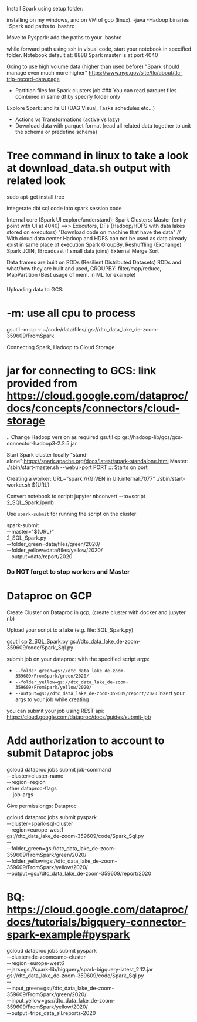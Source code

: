 Install Spark using setup folder: 

installing on my windows, and on VM of gcp (linux).
    -java
    -Hadoop binaries
    -Spark
    add paths to .bashrc

Move to Pyspark: add the paths to your .bashrc

while forward path using ssh in visual code, start your notebook in specified folder.
Notebook default at: 8888
Spark master is at port 4040

Going to use high volume data (higher than used before) "Spark should manage even much more higher"
https://www.nyc.gov/site/tlc/about/tlc-trip-record-data.page

- Partition files for Spark clusters job  ### You can read parquet files combined in same df by specify folder only

Explore Spark: and its UI (DAG Visual, Tasks schedules etc...)
- Actions vs Transformations (active vs lazy)
- Download data with parquet format (read all related data together to unit the schema or predefine schema)
# Tree command in linux to take a look at download_data.sh output with related look
sudo apt-get install tree

integerate dbt sql code into spark session code

Internal core (Spark UI explore/understand):
    Spark Clusters: Master (entry point with UI at 4040) ==>> Executors, DFs (Hadoop/HDFS with data lakes stored on executors) "Download code on machine that have the data" // With cloud data center Hadoop and HDFS can not be used as data already exist in same place of execution
    Spark GroupBy, Reshuffling (Exchange)
    Spark JOIN, (Broadcast if small data joins)
    External Merge Sort

Data frames are built on RDDs (Resilient Distributed Datasets)
RDDs and what/how they are built and used, GROUPBY: filter/map/reduce, MapPartition (Best usage of mem. in ML for example)

###
Uploading data to GCS: 
# -m: use all cpu to process
gsutil -m cp -r ~/code/data/files/ gs://dtc_data_lake_de-zoom-359609/FromSpark

Connecting Spark, Hadoop to Cloud Storage
# jar for connecting to GCS: link provided from https://cloud.google.com/dataproc/docs/concepts/connectors/cloud-storage
.. Change Hadoop version as required
gsutil cp gs://hadoop-lib/gcs/gcs-connector-hadoop3-2.2.5.jar


Start Spark cluster locally "stand-alone":https://spark.apache.org/docs/latest/spark-standalone.html
Master:
./sbin/start-master.sh --webui-port PORT ::: Starts on port 

Creating a worker:
URL="spark://{GIVEN in UI}.internal:7077"
./sbin/start-worker.sh ${URL}


Convert notebook to script:
jupyter nbconvert --to=script 2_SQL_Spark.ipynb

Use `spark-submit` for running the script on the cluster

spark-submit \
    --master="${URL}" \
    2_SQL_Spark.py \
        --folder_green=data/files/green/2020/ \
        --folder_yellow=data/files/yellow/2020/ \
        --output=data/report/2020
### Do NOT forget to stop workers and Master

# Dataproc on GCP
Create Cluster on Dataproc in gcp, (create cluster with docker and jupyter nb)

Upload your script to a lake (e.g. file: SQL_Spark.py)

gsutil cp 2_SQL_Spark.py gs://dtc_data_lake_de-zoom-359609/code/Spark_Sql.py

submit job on your dataproc: with the specified script
args:
* `--folder_green=gs://dtc_data_lake_de-zoom-359609/FromSpark/green/2020/`
* `--folder_yellow=gs://dtc_data_lake_de-zoom-359609/FromSpark/yellow/2020/`
* `--output=gs://dtc_data_lake_de-zoom-359609/report/2020`
Insert your args to your job while creating

you can submit your job using REST api: https://cloud.google.com/dataproc/docs/guides/submit-job
# Add authorization to account to submit Dataproc jobs
gcloud dataproc jobs submit job-command \
    --cluster=cluster-name \
    --region=region \
    other dataproc-flags \
    -- job-args

Give permissiongs: Dataproc

gcloud dataproc jobs submit pyspark \
    --cluster=spark-sql-cluster \
    --region=europe-west1 \
    gs://dtc_data_lake_de-zoom-359609/code/Spark_Sql.py \
    -- \
        --folder_green=gs://dtc_data_lake_de-zoom-359609/FromSpark/green/2020/ \
        --folder_yellow=gs://dtc_data_lake_de-zoom-359609/FromSpark/yellow/2020/ \
        --output=gs://dtc_data_lake_de-zoom-359609/report/2020

# BQ: https://cloud.google.com/dataproc/docs/tutorials/bigquery-connector-spark-example#pyspark

gcloud dataproc jobs submit pyspark \
    --cluster=de-zoomcamp-cluster \
    --region=europe-west6 \
    --jars=gs://spark-lib/bigquery/spark-bigquery-latest_2.12.jar
    gs://dtc_data_lake_de-zoom-359609/code/Spark_Sql.py \
    -- \
        --input_green=gs://dtc_data_lake_de-zoom-359609/FromSpark/green/2020/ \
        --input_yellow=gs://dtc_data_lake_de-zoom-359609/FromSpark/yellow/2020/ \
        --output=trips_data_all.reports-2020
